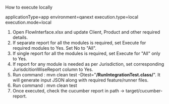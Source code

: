 How to execute locally

applicationType=app
environment=qanext
execution.type=local
execution.mode=local

1. Open FlowInterface.xlsx and update Client, Product and other required details.
2. If separate report for all the modules is required, set Execute for required modules to Yes. Set No to "All".
3. If single report for all the modules is required, set Execute for "All" only to Yes.
4. If report for any module is needed as per Jurisdiction, set corresponding JurisdcitionWiseReport column to Yes.
5. Run command : mvn clean test -Dtest="**/RunIntegrationTest.class/**". It will generate input JSON along with required feature/runner files.
3. Run command : mvn clean test
4. Once executed, check the cucumber report in path -> target/cucumber-report.